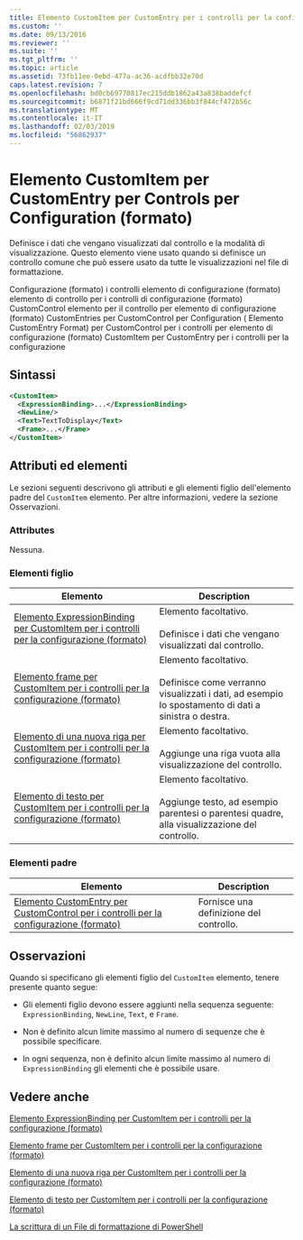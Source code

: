 ```yaml
---
title: Elemento CustomItem per CustomEntry per i controlli per la configurazione (formato) | Microsoft Docs
ms.custom: ''
ms.date: 09/13/2016
ms.reviewer: ''
ms.suite: ''
ms.tgt_pltfrm: ''
ms.topic: article
ms.assetid: 73fb11ee-0ebd-477a-ac36-acdfbb32e70d
caps.latest.revision: 7
ms.openlocfilehash: bd0cb69770817ec215ddb1862a43a838baddefcf
ms.sourcegitcommit: b6871f21bd666f9cd71dd336bb3f844cf472b56c
ms.translationtype: MT
ms.contentlocale: it-IT
ms.lasthandoff: 02/03/2019
ms.locfileid: "56862937"
---
```

# <a name="customitem-element-for-customentry-for-controls-for-configuration-format"></a>Elemento CustomItem per CustomEntry per Controls per Configuration (formato)

Definisce i dati che vengano visualizzati dal controllo e la modalità di visualizzazione. Questo elemento viene usato quando si definisce un controllo comune che può essere usato da tutte le visualizzazioni nel file di formattazione.

Configurazione (formato) i controlli elemento di configurazione (formato) elemento di controllo per i controlli di configurazione (formato) CustomControl elemento per il controllo per elemento di configurazione (formato) CustomEntries per CustomControl per Configuration ( Elemento CustomEntry Format) per CustomControl per i controlli per elemento di configurazione (formato) CustomItem per CustomEntry per i controlli per la configurazione

## <a name="syntax"></a>Sintassi

```xml
<CustomItem>
  <ExpressionBinding>...</ExpressionBinding>
  <NewLine/>
  <Text>TextToDisplay</Text>
  <Frame>...</Frame>
</CustomItem>
```

## <a name="attributes-and-elements"></a>Attributi ed elementi

Le sezioni seguenti descrivono gli attributi e gli elementi figlio dell'elemento padre del `CustomItem` elemento. Per altre informazioni, vedere la sezione Osservazioni.

### <a name="attributes"></a>Attributes

Nessuna.

### <a name="child-elements"></a>Elementi figlio

|Elemento|Description|
|-------------|-----------------|
|[Elemento ExpressionBinding per CustomItem per i controlli per la configurazione (formato)](./expressionbinding-element-for-customitem-for-controls-for-configuration-format.md)|Elemento facoltativo.<br /><br /> Definisce i dati che vengano visualizzati dal controllo.|
|[Elemento frame per CustomItem per i controlli per la configurazione (formato)](./frame-element-for-customitem-for-controls-for-configuration-format.md)|Elemento facoltativo.<br /><br /> Definisce come verranno visualizzati i dati, ad esempio lo spostamento di dati a sinistra o destra.|
|[Elemento di una nuova riga per CustomItem per i controlli per la configurazione (formato)](./newline-element-for-customitem-for-controls-for-configuration-format.md)|Elemento facoltativo.<br /><br /> Aggiunge una riga vuota alla visualizzazione del controllo.|
|[Elemento di testo per CustomItem per i controlli per la configurazione (formato)](./text-element-for-customitem-for-controls-for-configuration-format.md)|Elemento facoltativo.<br /><br /> Aggiunge testo, ad esempio parentesi o parentesi quadre, alla visualizzazione del controllo.|

### <a name="parent-elements"></a>Elementi padre

|Elemento|Description|
|-------------|-----------------|
|[Elemento CustomEntry per CustomControl per i controlli per la configurazione (formato)](./customentry-element-for-customcontrol-for-controls-for-configuration-format.md)|Fornisce una definizione del controllo.|

## <a name="remarks"></a>Osservazioni

Quando si specificano gli elementi figlio del `CustomItem` elemento, tenere presente quanto segue:

- Gli elementi figlio devono essere aggiunti nella sequenza seguente: `ExpressionBinding`, `NewLine`, `Text`, e `Frame`.

- Non è definito alcun limite massimo al numero di sequenze che è possibile specificare.

- In ogni sequenza, non è definito alcun limite massimo al numero di `ExpressionBinding` gli elementi che è possibile usare.

## <a name="see-also"></a>Vedere anche

[Elemento ExpressionBinding per CustomItem per i controlli per la configurazione (formato)](./expressionbinding-element-for-customitem-for-controls-for-configuration-format.md)

[Elemento frame per CustomItem per i controlli per la configurazione (formato)](./frame-element-for-customitem-for-controls-for-configuration-format.md)

[Elemento di una nuova riga per CustomItem per i controlli per la configurazione (formato)](./newline-element-for-customitem-for-controls-for-configuration-format.md)

[Elemento di testo per CustomItem per i controlli per la configurazione (formato)](./text-element-for-customitem-for-controls-for-configuration-format.md)

[La scrittura di un File di formattazione di PowerShell](./writing-a-powershell-formatting-file.md)
